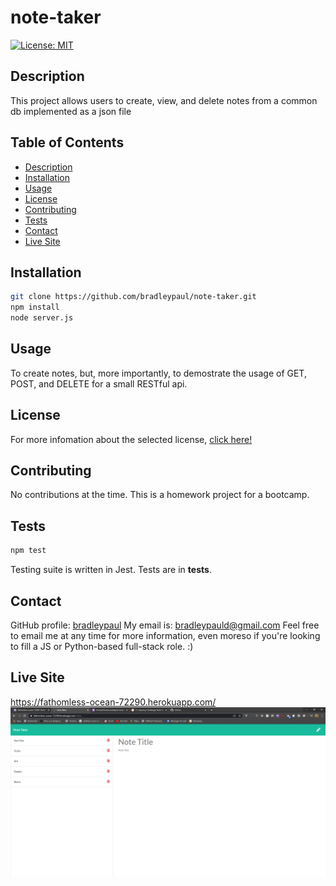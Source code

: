 # note-taker

[![License: MIT](https://img.shields.io/badge/License-MIT-yellow.svg)](https://opensource.org/licenses/MIT)

## Description

This project allows users to create, view, and delete notes from a common db implemented as a json file

## Table of Contents

* [Description](#description)
* [Installation](#installation)
* [Usage](#usage)
* [License](#license)
* [Contributing](#contributing)
* [Tests](#tests)
* [Contact](#contact)
* [Live Site](#live-site)

## Installation

```bash
git clone https://github.com/bradleypaul/note-taker.git
npm install
node server.js
```

## Usage

To create notes, but, more importantly, to demostrate the usage of GET, POST, and DELETE for a small RESTful api.

## License

  For more infomation about the selected license, [click here!](https://opensource.org/licenses/MIT)

## Contributing

No contributions at the time. This is a homework project for a bootcamp.

## Tests

```bash
npm test
```

Testing suite is written in Jest. Tests are in __tests__.

## Contact

GitHub profile: [bradleypaul](https://github.com/bradleypaul)
My email is: [bradleypauld@gmail.com](mailto:bradleypauld@gmail.com)
Feel free to email me at any time for more information, even moreso if you're looking to fill a JS or Python-based full-stack role. :)

## Live Site

<https://fathomless-ocean-72290.herokuapp.com/>
![Live site screenshot](./screenshot.png)
